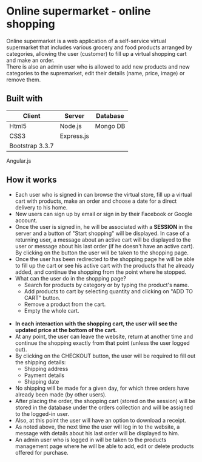 # Online supermarket - online shopping
Online supermarket is a web application of a self-service virtual supermarket that includes various grocery and food products arranged by categories, allowing the user (customer) to fill up a virtual shopping cart and make an order. <br />
There is also an admin user who is allowed to add new products and new categories to the supremarket, edit their details (name, price, image) or remove them.
## Built with
Client | Server | Database <br/>
------ | ------ | --------
Html5 | Node.js | Mongo DB
CSS3 | Express.js |
Bootstrap 3.3.7|
Angular.js
## How it works
* Each user who is signed in can browse the virtual store, fill up a virtual cart with products, make an order and choose a date for a direct delivery to his home.
* New users can sign up by email or sign in by their Facebook or Google account.
* Once the user is signed in, he will be associated with a **SESSION** in the server and a button of "Start shopping" will be displayed. In case of a returning user, a message about an active cart will be displayed to the user or message about his last order (if he doesn't have an active cart). By clicking on the button the user will be taken to the shopping page. 
* Once the user has been redirected to the shopping page he will be able to fill up the cart or see his active cart with the products that he already added, and continue the shopping from the point where he stopped.
* What can the user do in the shopping page?
  * Search for products by category or by typing the product's name.
  * Add products to cart by selecting quantity and clicking on "ADD TO CART" button.
  * Remove a product from the cart.
  * Empty the whole cart. <br/><br/>
* **In each interaction with the shopping cart, the user will see the updated price at the bottom of the cart.**
* At any point, the user can leave the website, return at another time and continue the shopping exactly from that point (unless the user logged out).
* By clicking on the CHECKOUT button, the user will be required to fill out the shipping details:
  * Shipping address
  * Payment details
  * Shipping date
* No shipping will be made for a given day, for which three orders have already been made (by other users).
* After placing the order, the shopping cart (stored on the session) will be stored in the database under the orders collection and will be assigned to the logged-in user.
* Also, at this point the user will have an option to download a receipt.
* As noted above, the next time the user will log in to the website, a message with details about his last order will be displayed to him.
* An admin user who is logged in will be taken to the products management page where he will be able to add, edit or delete products offered for purchase.
